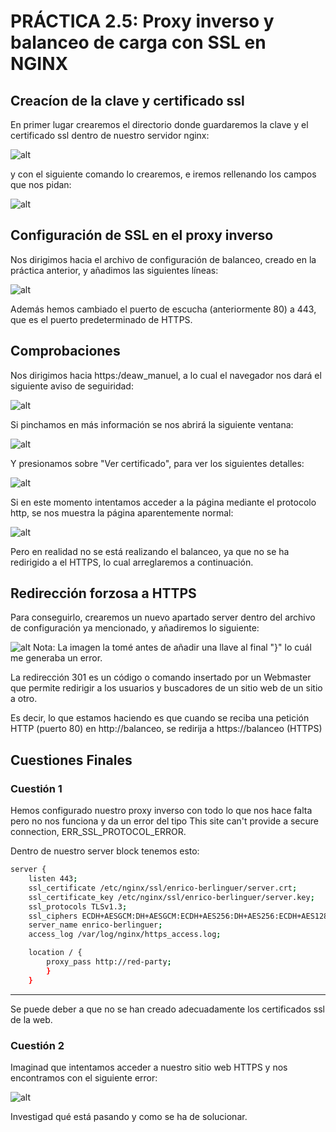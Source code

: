 # PRÁCTICA 2.5: Proxy inverso y balanceo de carga con SSL en NGINX

## Creacíon de la clave y certificado ssl
En primer lugar crearemos el directorio donde guardaremos la clave y el certificado ssl dentro de nuestro servidor nginx:

![alt](capturas/1.png)

y con el siguiente comando lo crearemos, e iremos rellenando los campos que nos pidan:

![alt](capturas/2.png)

## Configuración de SSL en el proxy inverso

Nos dirigimos hacia el archivo de configuración de balanceo, creado en la práctica anterior, y añadimos las siguientes líneas:

![alt](capturas/3.png)

Además hemos cambiado el puerto de escucha (anteriormente 80) a 443, que es el puerto predeterminado de HTTPS.

## Comprobaciones

Nos dirigimos hacia https:/deaw_manuel, a lo cual el navegador nos dará el siguiente aviso de seguiridad:

![alt](capturas/4.png)

Si pinchamos en más información se nos abrirá la siguiente ventana:

![alt](capturas/5.png)

Y presionamos sobre "Ver certificado", para ver los siguientes detalles:

![alt](capturas/6.png)

Si en este momento intentamos acceder a la página mediante el protocolo http, se nos muestra la página aparentemente normal:

![alt](capturas/7.png)

Pero en realidad no se está realizando el balanceo, ya que no se ha redirigido a el HTTPS, lo cual arreglaremos a continuación.

## Redirección forzosa a HTTPS

Para conseguirlo, crearemos un nuevo apartado server dentro del archivo de configuración ya mencionado, y añadiremos lo siguiente:

![alt](capturas/9.png)
Nota: La imagen la tomé antes de añadir una llave al final "}" lo cuál me generaba un error.

La redirección 301 es un código o comando insertado por un Webmaster que permite redirigir a los usuarios y buscadores de un sitio web de un sitio a otro.

Es decir, lo que estamos haciendo es que cuando se reciba una petición HTTP (puerto 80) en http://balanceo, se redirija a https://balanceo (HTTPS)

## Cuestiones Finales

### Cuestión 1

Hemos configurado nuestro proxy inverso con todo lo que nos hace falta pero no nos funciona y da un error del tipo This site can't provide a secure connection, ERR_SSL_PROTOCOL_ERROR.

Dentro de nuestro server block tenemos esto:

```bash
server {
    listen 443;
    ssl_certificate /etc/nginx/ssl/enrico-berlinguer/server.crt;
    ssl_certificate_key /etc/nginx/ssl/enrico-berlinguer/server.key;
    ssl_protocols TLSv1.3;
    ssl_ciphers ECDH+AESGCM:DH+AESGCM:ECDH+AES256:DH+AES256:ECDH+AES128:DH+AES:ECDH+3DES:DH+3DES:RSA+AESGCM:RSA+AES:RSA+3DES:!aNULL:!MD5:!DSS;
    server_name enrico-berlinguer;
    access_log /var/log/nginx/https_access.log;

    location / {
        proxy_pass http://red-party;
        }
    }
```
---
Se puede deber a que no se han creado adecuadamente los certificados ssl de la web.

### Cuestión 2

Imaginad que intentamos acceder a nuestro sitio web HTTPS y nos encontramos con el siguiente error:

![alt](capturas/10.png)

Investigad qué está pasando y como se ha de solucionar.

